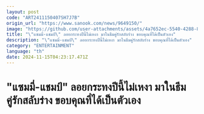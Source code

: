 ```yaml
---
layout: post
code: "ART2411150407SH7J7B"
origin_url: "https://www.sanook.com/news/9649150/"
image: "https://github.com/user-attachments/assets/4a7652ec-5540-4288-8fd5-ec5a4c14a726"
title: "\"แซมมี่-แชมป์\" ลอยกระทงปีนี้ไม่เหงา มาในธีมคู่รักสลับร่าง ขอบคุณที่ได้เป็นตัวเอง"
description: "\"แซมมี่-แชมป์\" ลอยกระทงปีนี้ไม่เหงา มาในธีมคู่รักสลับร่าง ขอบคุณที่ได้เป็นตัวเอง"
category: "ENTERTAINMENT"
language: "th"
date: 2024-11-15T04:23:17.471Z
---
```


# "แซมมี่-แชมป์" ลอยกระทงปีนี้ไม่เหงา มาในธีมคู่รักสลับร่าง ขอบคุณที่ได้เป็นตัวเอง